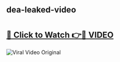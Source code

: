 ## dea-leaked-video 

# <h2><a href="http://freeplayer.one?title=dea-leaked-video&ref=21J">🔗 Click to Watch 👉🔴 VIDEO</a></h2>

<a href="http://freeplayer.one?title=dea-leaked-video&ref=21J" rel="nofollow" data-target="animated-image.originalLink"><img src="https://i.ibb.co.com/xMMVF88/686577567.gif" alt="Viral Video Original" style="max-width: 100%; display: inline-block;" data-target="animated-image.originalImage"></a>

